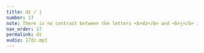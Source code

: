 ```yaml
---
title: dz / j
number: 17
note: There is no contrast between the letters <b>dz</b> and <b>j</b> in Upper Inlet.
nav_order: 17
permalink: dz
audio: 17dz.mp3
---
```


